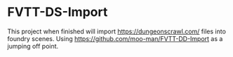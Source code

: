 # FVTT-DS-Import

This project when finished will import https://dungeonscrawl.com/ files into foundry scenes.
Using https://github.com/moo-man/FVTT-DD-Import as a jumping off point.
